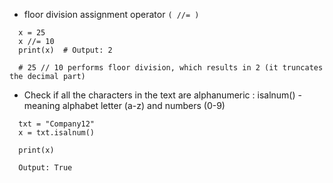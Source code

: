 - floor division assignment operator ```( //= )```
  
```
  x = 25
  x //= 10
  print(x)  # Output: 2
  
  # 25 // 10 performs floor division, which results in 2 (it truncates the decimal part)
```

- Check if all the characters in the text are alphanumeric : isalnum() -  meaning alphabet letter (a-z) and numbers (0-9)
```
  txt = "Company12"
  x = txt.isalnum()

  print(x)

  Output: True
```
